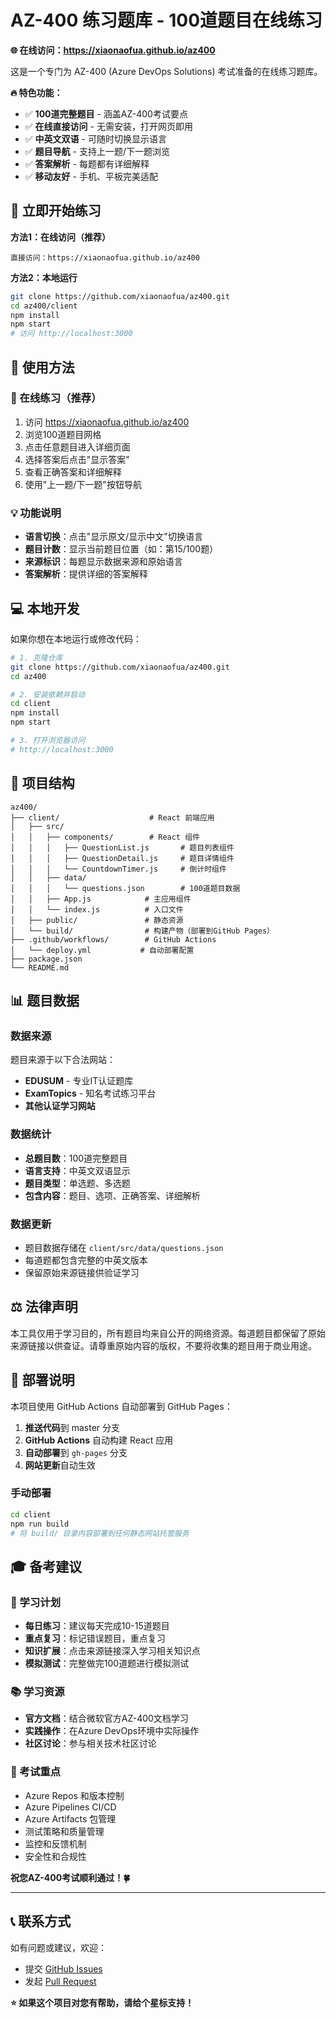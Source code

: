 # AZ-400 练习题库 - 100道题目在线练习

**🌐 在线访问：https://xiaonaofua.github.io/az400**

这是一个专门为 AZ-400 (Azure DevOps Solutions) 考试准备的在线练习题库。

**🔥 特色功能：**
- ✅ **100道完整题目** - 涵盖AZ-400考试要点
- ✅ **在线直接访问** - 无需安装，打开网页即用
- ✅ **中英文双语** - 可随时切换显示语言
- ✅ **题目导航** - 支持上一题/下一题浏览
- ✅ **答案解析** - 每题都有详细解释
- ✅ **移动友好** - 手机、平板完美适配

## 🚀 立即开始练习

**方法1：在线访问（推荐）**
```
直接访问：https://xiaonaofua.github.io/az400
```

**方法2：本地运行**
```bash
git clone https://github.com/xiaonaofua/az400.git
cd az400/client
npm install
npm start
# 访问 http://localhost:3000
```

## 🎯 使用方法

### 📱 在线练习（推荐）
1. 访问 https://xiaonaofua.github.io/az400
2. 浏览100道题目网格
3. 点击任意题目进入详细页面
4. 选择答案后点击"显示答案"
5. 查看正确答案和详细解释
6. 使用"上一题/下一题"按钮导航

### 💡 功能说明
- **语言切换**：点击"显示原文/显示中文"切换语言
- **题目计数**：显示当前题目位置（如：第15/100题）
- **来源标识**：每题显示数据来源和原始语言
- **答案解析**：提供详细的答案解释

## 💻 本地开发

如果你想在本地运行或修改代码：

```bash
# 1. 克隆仓库
git clone https://github.com/xiaonaofua/az400.git
cd az400

# 2. 安装依赖并启动
cd client
npm install
npm start

# 3. 打开浏览器访问
# http://localhost:3000
```

## 📁 项目结构

```
az400/
├── client/                    # React 前端应用
│   ├── src/
│   │   ├── components/        # React 组件
│   │   │   ├── QuestionList.js       # 题目列表组件
│   │   │   ├── QuestionDetail.js     # 题目详情组件
│   │   │   └── CountdownTimer.js     # 倒计时组件
│   │   ├── data/
│   │   │   └── questions.json        # 100道题目数据
│   │   ├── App.js            # 主应用组件
│   │   └── index.js          # 入口文件
│   ├── public/               # 静态资源
│   └── build/                # 构建产物（部署到GitHub Pages）
├── .github/workflows/        # GitHub Actions
│   └── deploy.yml           # 自动部署配置
├── package.json
└── README.md
```

## 📊 题目数据

### 数据来源
题目来源于以下合法网站：
- **EDUSUM** - 专业IT认证题库
- **ExamTopics** - 知名考试练习平台
- **其他认证学习网站**

### 数据统计
- **总题目数**：100道完整题目
- **语言支持**：中英文双语显示
- **题目类型**：单选题、多选题
- **包含内容**：题目、选项、正确答案、详细解析

### 数据更新
- 题目数据存储在 `client/src/data/questions.json`
- 每道题都包含完整的中英文版本
- 保留原始来源链接供验证学习

## ⚖️ 法律声明

本工具仅用于学习目的，所有题目均来自公开的网络资源。每道题目都保留了原始来源链接以供查证。请尊重原始内容的版权，不要将收集的题目用于商业用途。

## 🚀 部署说明

本项目使用 GitHub Actions 自动部署到 GitHub Pages：

1. **推送代码**到 master 分支
2. **GitHub Actions** 自动构建 React 应用
3. **自动部署**到 `gh-pages` 分支
4. **网站更新**自动生效

### 手动部署
```bash
cd client
npm run build
# 将 build/ 目录内容部署到任何静态网站托管服务
```

## 🎓 备考建议

### 📅 学习计划
- **每日练习**：建议每天完成10-15道题目
- **重点复习**：标记错误题目，重点复习
- **知识扩展**：点击来源链接深入学习相关知识点
- **模拟测试**：完整做完100道题进行模拟测试

### 📚 学习资源
- **官方文档**：结合微软官方AZ-400文档学习
- **实践操作**：在Azure DevOps环境中实际操作
- **社区讨论**：参与相关技术社区讨论

### 🎯 考试重点
- Azure Repos 和版本控制
- Azure Pipelines CI/CD
- Azure Artifacts 包管理
- 测试策略和质量管理
- 监控和反馈机制
- 安全性和合规性

**祝您AZ-400考试顺利通过！🍀**

---

## 📞 联系方式

如有问题或建议，欢迎：
- 提交 [GitHub Issues](https://github.com/xiaonaofua/az400/issues)
- 发起 [Pull Request](https://github.com/xiaonaofua/az400/pulls)

**⭐ 如果这个项目对您有帮助，请给个星标支持！**